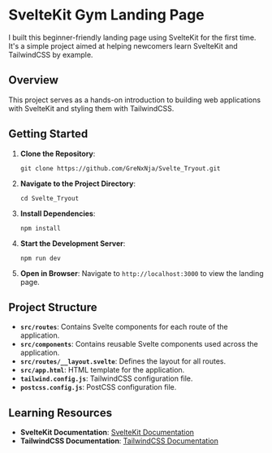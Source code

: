 # SvelteKit Gym Landing Page

I built this beginner-friendly landing page using SvelteKit for the first time. It's a simple project aimed at helping newcomers learn SvelteKit and TailwindCSS by example.

## Overview

This project serves as a hands-on introduction to building web applications with SvelteKit and styling them with TailwindCSS.

## Getting Started

1. **Clone the Repository**:

   ```
   git clone https://github.com/GreNxNja/Svelte_Tryout.git
   ```

2. **Navigate to the Project Directory**:

   ```
   cd Svelte_Tryout
   ```

3. **Install Dependencies**:

   ```
   npm install
   ```

4. **Start the Development Server**:

   ```
   npm run dev
   ```

5. **Open in Browser**:
   Navigate to `http://localhost:3000` to view the landing page.

## Project Structure

- **`src/routes`**: Contains Svelte components for each route of the application.
- **`src/components`**: Contains reusable Svelte components used across the application.
- **`src/routes/__layout.svelte`**: Defines the layout for all routes.
- **`src/app.html`**: HTML template for the application.
- **`tailwind.config.js`**: TailwindCSS configuration file.
- **`postcss.config.js`**: PostCSS configuration file.

## Learning Resources

- **SvelteKit Documentation**: [SvelteKit Documentation](https://kit.svelte.dev/docs)
- **TailwindCSS Documentation**: [TailwindCSS Documentation](https://tailwindcss.com/docs)


